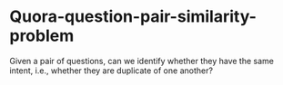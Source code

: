 # Quora-question-pair-similarity-problem
Given a pair of questions, can we identify whether they have the same intent, i.e., whether they are duplicate of one another?
